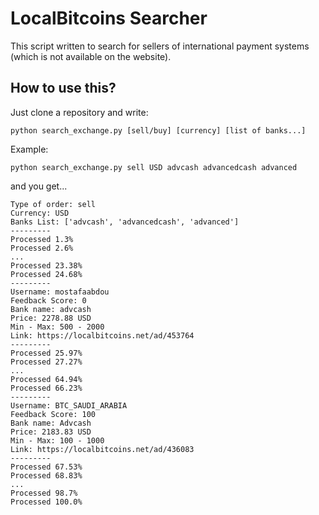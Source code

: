 # LocalBitcoins Searcher

This script written to search for sellers of international payment systems (which is not available on the website).

## How to use this?
Just clone a repository and write:

    python search_exchange.py [sell/buy] [currency] [list of banks...]

Example:

    python search_exchange.py sell USD advcash advancedcash advanced

and you get...

```
Type of order: sell
Currency: USD
Banks List: ['advcash', 'advancedcash', 'advanced']
---------
Processed 1.3%
Processed 2.6%
...
Processed 23.38%
Processed 24.68%
---------
Username: mostafaabdou
Feedback Score: 0
Bank name: advcash
Price: 2278.88 USD
Min - Max: 500 - 2000
Link: https://localbitcoins.net/ad/453764
---------
Processed 25.97%
Processed 27.27%
...
Processed 64.94%
Processed 66.23%
---------
Username: BTC_SAUDI_ARABIA
Feedback Score: 100
Bank name: Advcash
Price: 2183.83 USD
Min - Max: 100 - 1000
Link: https://localbitcoins.net/ad/436083
---------
Processed 67.53%
Processed 68.83%
...
Processed 98.7%
Processed 100.0%
```